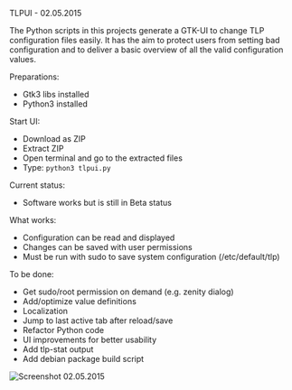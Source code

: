 TLPUI - 02.05.2015

The Python scripts in this projects generate a GTK-UI to change TLP configuration files easily.
It has the aim to protect users from setting bad configuration and to deliver a basic overview of all the valid configuration values.

Preparations:

* Gtk3 libs installed
* Python3 installed

Start UI:

* Download as ZIP
* Extract ZIP
* Open terminal and go to the extracted files
* Type: `python3 tlpui.py`

Current status:

* Software works but is still in Beta status

What works:

* Configuration can be read and displayed
* Changes can be saved with user permissions
* Must be run with sudo to save system configuration (/etc/default/tlp)

To be done:

* Get sudo/root permission on demand (e.g. zenity dialog)
* Add/optimize value definitions
* Localization
* Jump to last active tab after reload/save
* Refactor Python code
* UI improvements for better usability
* Add tlp-stat output
* Add debian package build script


![Screenshot 02.05.2015](https://raw.githubusercontent.com/d4nj1/TLPUI/master/screenshot.png)
